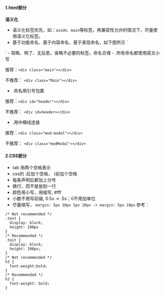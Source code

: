 #### 1.html部分
**语义化**
- 语义化标签优先，如：`aside、main`等标签，再兼容性允许的情况下，尽量使用语义化标签。
- 基于功能命名、基于内容命名、基于表现命名，如下图所示
`<div class="success"></div>
<div class="theme-color"></div>
<a class="login" href="#"></a>`
- 简略、明了、无后患，省略不必要的标签，命名合理
- .所有命名都使用英文小写

推荐：`<div class="main"></div> `

不推荐： `<div class="Main"></div> `

- .命名用引号包裹

推荐：`<div id="header"></div> `

不推荐： `<div id=header></div> `

- .用中横线连接

推荐：`<div class="mod-modal"></div> `

不推荐： `<div class="modModal"></div> `

#### 2.CSS部分
- tab 用两个空格表示
- css的 :后加个空格， {前加个空格
- 每条声明后都加上分号
- 换行，而不是放到一行
- 颜色用小写，用缩写, #fff
- 小数不用写前缀, 0.5s -> .5s；0不用加单位
- 尽量缩写， `margin: 5px 10px 5px 10px -> margin: 5px 10px`
参考：
```
/* Not recommended */
.test {
  display: block;
  height: 100px
}
/* Recommended */
.test {
  display: block;
  height: 100px;
}
/* Not recommended */
h3 {
  font-weight:bold;
}
/* Recommended */
h3 {
  font-weight: bold;
}
```
